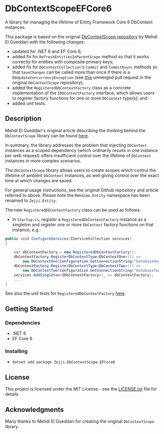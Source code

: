 # DbContextScopeEFCore6

A library for managing the lifetime of Entity Framework Core 6 DbContext instances.

This package is based on the original [DbContextScope repository](https://github.com/mehdime/DbContextScope) by Mehdi El Gueddari with the following changes:

- updated for .NET 6 and EF Core 6;
- added fix for `RefreshEntitiesInParentScope` method so that it works correctly for entities with composite primary keys;
- added fix for `DbContextCollection`'s `Commit` and `CommitAsync` methods so that `SaveChanges` can be called more than once if there is a `DbUpdateConcurrencyException` (see [this](https://github.com/mehdime/DbContextScope/pull/31) unmerged pull request in the original `DbContextScope` repository);
- added the `RegisteredDbContextFactory` class as a concrete implementation of the `IDbContextFactory` interface, which allows users to register factory functions for one or more `DbContext` type(s); and
- added unit tests.

## Description

Mehdi El Gueddari's original article describing the thinking behind the `DbContextScope` library can be found [here](https://mehdi.me/ambient-dbcontext-in-ef6/).

In summary, the library addresses the problem that injecting `DbContext` instances as a scoped dependency (which ordinarily results in one instance per web request) offers insufficient control over the lifetime of `DbContext` instances in more complex scenarios. 

The `DbContextScope` library allows users to create scopes which control the lifetime of ambient `DbContext` instances, as well giving control over the exact time at which changes are saved.

For general usage instructions, see the original Github repository and article referred to above. Please note the `Mehdime.Entity` namespace has been renamed to `Zejji.Entity`.

The new `RegisteredDbContextFactory` class can be used as follows:

- In `Startup.cs`, register a `RegisteredDbContextFactory` instance as a singleton and register one or more `DbContext` factory functions on that instance, e.g.:
``` csharp
public void ConfigureServices(IServiceCollection services)
{
    ...
    var dbContextFactory = new RegisteredDbContextFactory();
    dbContextFactory.RegisterDbContextType<DbContextOne>(() =>
        new DbContextOne(Configuration.GetConnectionString("DatabaseOne"));
    dbContextFactory.RegisterDbContextType<DbContextTwo>(() =>
        new DbContextTwo(Configuration.GetConnectionString("DatabaseTwo"));
    services.AddSingleton<IDbContextFactory>(_ => dbContextFactory);
    ...
}
```

See also the unit tests for `RegisteredDbContextFactory` [here](./DbContextScope.Tests/RegisteredDbContextFactoryTests.cs).

## Getting Started

### Dependencies

- .NET 6
- EF Core 6

### Installing

- `dotnet add package Zejji.DbContextScope.EFCore6`

## License

This project is licensed under the MIT License - see the [LICENSE.txt](./DbContextScope/LICENSE.txt) file for details

## Acknowledgments

Many thanks to Mehdi El Gueddari for creating the original `DbContextScope` library.